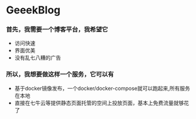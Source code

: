 # GeeekBlog

### 首先，我需要一个博客平台，我希望它

* 访问快速
* 界面优美
* 没有乱七八糟的广告

### 所以，我想要做这样一个服务，它可以有

* 基于docker镜像发布，一个docker/docker-compose就可以跑起来,所有服务在本地
* 直接在七牛云等提供静态页面托管的空间上投放页面，基本上免费流量就够花了